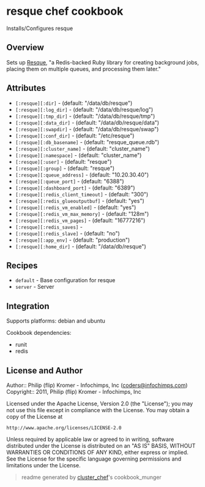 # resque chef cookbook

Installs/Configures resque

## Overview

Sets up [Resque](https://github.com/defunkt/resque), "a Redis-backed Ruby library for creating background jobs, placing them on multiple queues, and processing them later."

## Attributes

* `[:resque][:dir]`                   -  (default: "/data/db/resque")
* `[:resque][:log_dir]`               -  (default: "/data/db/resque/log")
* `[:resque][:tmp_dir]`               -  (default: "/data/db/resque/tmp")
* `[:resque][:data_dir]`              -  (default: "/data/db/resque/data")
* `[:resque][:swapdir]`               -  (default: "/data/db/resque/swap")
* `[:resque][:conf_dir]`              -  (default: "/etc/resque")
* `[:resque][:db_basename]`                -  (default: "resque_queue.rdb")
* `[:resque][:cluster_name]`          -  (default: "cluster_name")
* `[:resque][:namespace]`             -  (default: "cluster_name")
* `[:resque][:user]`                  -  (default: "resque")
* `[:resque][:group]`                 -  (default: "resque")
* `[:resque][:queue_address]`         -  (default: "10.20.30.40")
* `[:resque][:queue_port]`            -  (default: "6388")
* `[:resque][:dashboard_port]`        -  (default: "6389")
* `[:resque][:redis_client_timeout]`  -  (default: "300")
* `[:resque][:redis_glueoutputbuf]`   -  (default: "yes")
* `[:resque][:redis_vm_enabled]`      -  (default: "yes")
* `[:resque][:redis_vm_max_memory]`   -  (default: "128m")
* `[:resque][:redis_vm_pages]`        -  (default: "16777216")
* `[:resque][:redis_saves]`           - 
* `[:resque][:redis_slave]`           -  (default: "no")
* `[:resque][:app_env]`               -  (default: "production")
* `[:resque][:home_dir]`              -  (default: "/data/db/resque")

## Recipes 

* `default`                  - Base configuration for resque
* `server`                   - Server


## Integration

Supports platforms: debian and ubuntu

Cookbook dependencies:
* runit
* redis


## License and Author

Author::                Philip (flip) Kromer - Infochimps, Inc (<coders@infochimps.com>)
Copyright::             2011, Philip (flip) Kromer - Infochimps, Inc

Licensed under the Apache License, Version 2.0 (the "License");
you may not use this file except in compliance with the License.
You may obtain a copy of the License at

    http://www.apache.org/licenses/LICENSE-2.0

Unless required by applicable law or agreed to in writing, software
distributed under the License is distributed on an "AS IS" BASIS,
WITHOUT WARRANTIES OR CONDITIONS OF ANY KIND, either express or implied.
See the License for the specific language governing permissions and
limitations under the License.

> readme generated by [cluster_chef](http://github.com/infochimps/cluster_chef)'s cookbook_munger
